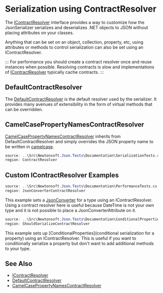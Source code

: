 ﻿# Serialization using ContractResolver

The [IContractResolver](/API/newtonsoft/json/serialization/icontractresolver/) interface provides a way to customize how the JsonSerializer serializes and deserializes .NET objects to JSON without placing attributes on your classes.

Anything that can be set on an object, collection, property, etc, using attributes or methods to control serialization can also be set using an IContractResolver.

:::
For performance you should create a contract resolver once and reuse instances when possible. Resolving contracts is slow and implementations of [IContractResolver](/API/newtonsoft/json/serialization/icontractresolver/) typically cache contracts.
:::

## DefaultContractResolver

The [DefaultContractResolver](/API/newtonsoft/json/serialization/defaultcontractresolver/) is the default resolver used by the serializer. It provides many avenues of extensibility in the form of virtual methods that can be overridden.

## CamelCasePropertyNamesContractResolver

[CamelCasePropertyNamesContractResolver](/API/newtonsoft/json/serialization/camelcasepropertynamescontractresolver/) inherits from DefaultContractResolver and simply overrides the JSON property name to be written in [camelcase](http://en.wikipedia.org/wiki/CamelCase).

```csharp ContractResolver
source: ..\Src\Newtonsoft.Json.Tests\Documentation\SerializationTests.cs
region: ContractResolver
```

## Custom IContractResolver Examples

```csharp Use JsonConverter with IContractResolver
source: ..\Src\Newtonsoft.Json.Tests\Documentation\PerformanceTests.cs
region: JsonConverterContractResolver
```

This example sets a [JsonConverter](/API/newtonsoft/json/jsonconverter/) for a type using an IContractResolver. Using a contract resolver here is useful because DateTime is not your own type and it is not possible to place a JsonConverterAttribute on it.

```csharp Conditional properties with IContractResolver
source: ..\Src\Newtonsoft.Json.Tests\Documentation\ConditionalPropertiesTests.cs
region: ShouldSerializeContractResolver
```

This example sets up [ConditionalProperties](conditional serialization for a property) using an IContractResolver. This is useful if you want to conditionally serialize a property but don't want to add additional methods to your type.

## See Also

- [IContractResolver](/API/newtonsoft/json/serialization/icontractresolver/)
- [DefaultContractResolver](/API/newtonsoft/json/serialization/defaultcontractresolver/)
- [CamelCasePropertyNamesContractResolver](/API/newtonsoft/json/serialization/camelcasepropertynamescontractresolver/)